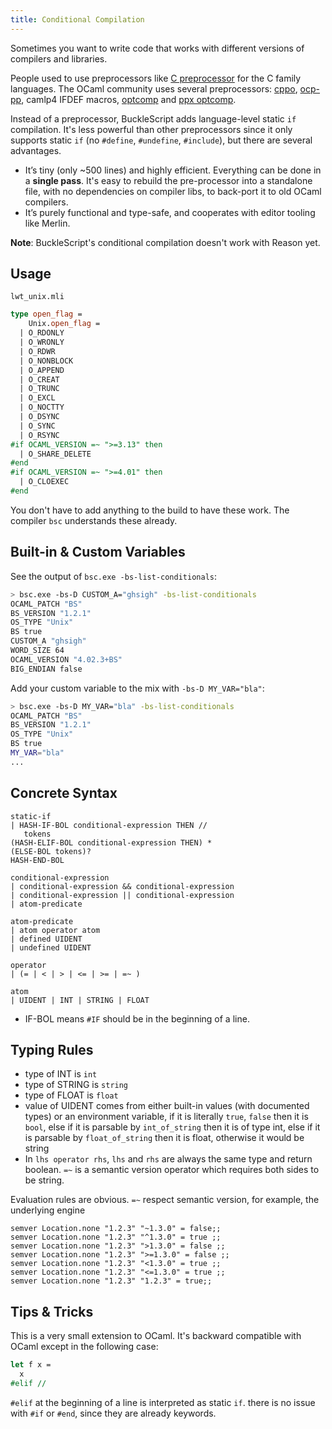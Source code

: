 ```yaml
---
title: Conditional Compilation
---
```


Sometimes you want to write code that works with different versions of compilers and libraries.

People used to use preprocessors like [C preprocessor](http://tigcc.ticalc.org/doc/cpp.html) for the C family languages. The OCaml community uses several preprocessors: [cppo](https://github.com/mjambon/cppo), [ocp-pp](https://github.com/OCamlPro/typerex-build/tree/master/tools/ocp-pp), camlp4 IFDEF macros, [optcomp](https://github.com/diml/optcomp) and [ppx optcomp](https://github.com/janestreet/ppx_optcomp).

Instead of a preprocessor, BuckleScript adds language-level static `if` compilation. It's less powerful than other preprocessors since it only supports static `if` (no `#define`, `#undefine`, `#include`), but there are several advantages.

- It’s tiny (only ~500 lines) and highly efficient. Everything can be done in a **single pass**. It's easy to rebuild the pre-processor into a standalone file, with no dependencies on compiler libs, to back-port it to old OCaml compilers.
- It’s purely functional and type-safe, and cooperates with editor tooling like Merlin.

**Note**: BuckleScript's conditional compilation doesn't work with Reason yet.

## Usage

`lwt_unix.mli`

```ocaml
type open_flag =
    Unix.open_flag =
  | O_RDONLY
  | O_WRONLY
  | O_RDWR
  | O_NONBLOCK
  | O_APPEND
  | O_CREAT
  | O_TRUNC
  | O_EXCL
  | O_NOCTTY
  | O_DSYNC
  | O_SYNC
  | O_RSYNC
#if OCAML_VERSION =~ ">=3.13" then
  | O_SHARE_DELETE
#end
#if OCAML_VERSION =~ ">=4.01" then
  | O_CLOEXEC
#end
```

You don't have to add anything to the build to have these work. The compiler `bsc` understands these already.

## Built-in & Custom Variables

See the output of `bsc.exe -bs-list-conditionals`:

```sh
> bsc.exe -bs-D CUSTOM_A="ghsigh" -bs-list-conditionals
OCAML_PATCH "BS"
BS_VERSION "1.2.1"
OS_TYPE "Unix"
BS true
CUSTOM_A "ghsigh"
WORD_SIZE 64
OCAML_VERSION "4.02.3+BS"
BIG_ENDIAN false
```

Add your custom variable to the mix with `-bs-D MY_VAR="bla"`:

```sh
> bsc.exe -bs-D MY_VAR="bla" -bs-list-conditionals
OCAML_PATCH "BS"
BS_VERSION "1.2.1"
OS_TYPE "Unix"
BS true
MY_VAR="bla"
...
```

## Concrete Syntax

```
static-if
| HASH-IF-BOL conditional-expression THEN //
   tokens
(HASH-ELIF-BOL conditional-expression THEN) *
(ELSE-BOL tokens)?
HASH-END-BOL

conditional-expression
| conditional-expression && conditional-expression
| conditional-expression || conditional-expression
| atom-predicate

atom-predicate
| atom operator atom
| defined UIDENT
| undefined UIDENT

operator
| (= | < | > | <= | >= | =~ )

atom
| UIDENT | INT | STRING | FLOAT
```

- IF-BOL means `#IF` should be in the beginning of a line.

## Typing Rules

- type of INT is `int`
- type of STRING is `string`
- type of FLOAT is `float`
- value of UIDENT comes from either built-in values (with documented types) or an environment variable, if it is literally `true`, `false` then it is `bool`, else if it is parsable by `int_of_string` then it is of type int, else if it is parsable by `float_of_string` then it is float, otherwise it would be string
- In `lhs operator rhs`, `lhs` and `rhs` are always the same type and return boolean. `=~` is a semantic version operator which requires both sides to be string.

Evaluation rules are obvious. `=~` respect semantic version, for example, the underlying engine

```
semver Location.none "1.2.3" "~1.3.0" = false;;
semver Location.none "1.2.3" "^1.3.0" = true ;;
semver Location.none "1.2.3" ">1.3.0" = false ;;
semver Location.none "1.2.3" ">=1.3.0" = false ;;
semver Location.none "1.2.3" "<1.3.0" = true ;;
semver Location.none "1.2.3" "<=1.3.0" = true ;;
semver Location.none "1.2.3" "1.2.3" = true;;
```

## Tips & Tricks

This is a very small extension to OCaml. It's backward compatible with OCaml except in the following case:

```ocaml
let f x =
  x
#elif //
```

`#elif` at the beginning of a line is interpreted as static `if`. there is no issue with `#if` or `#end`, since they are already keywords.
